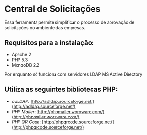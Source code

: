 Central de Solicitações
=======================

Essa ferramenta permite simplificar o processo de aprovação de solicitações no ambiente das empresas.

Requisitos para a instalação:
-----------------------------
- Apache 2
- PHP 5.3
- MongoDB 2.2

Por enquanto só funciona com servidores LDAP MS Active Directory

Utiliza as seguintes bibliotecas PHP:
-------------------------------------
- *adLDAP*: [http://adldap.sourceforge.net/](http://adldap.sourceforge.net/)
- *PHP Mailer*: [http://phpmailer.worxware.com/](http://phpmailer.worxware.com/)
- *PHP QR Code*: [http://phpqrcode.sourceforge.net/](http://phpqrcode.sourceforge.net/)
